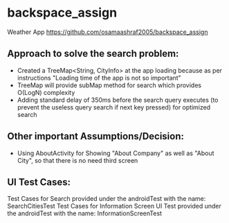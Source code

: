 # backspace_assign
Weather App
https://github.com/osamaashraf2005/backspace_assign

Approach to solve the search problem:
------------------------------------
* Created a TreeMap<String, CityInfo> at the app loading because as per instructions "Loading time of the app is not so important"
* TreeMap will provide subMap method for search which provides O(LogN) complexity
* Adding standard delay of 350ms before the search query executes (to prevent the useless query search if next key pressed) for optimized search



Other important Assumptions/Decision:
------------------------------------
* Using AboutActivity for Showing "About Company" as well as "About City", so that there is no need third screen


UI Test Cases:
------------------------------------
Test Cases for Search provided under the androidTest with the name: SearchCitiesTest
Test Cases for Information Screen UI Test provided under the androidTest with the name: InformationScreenTest
